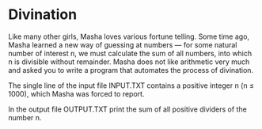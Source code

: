 # Divination

Like many other girls, Masha loves various fortune telling. Some time ago, Masha learned a new way of guessing at numbers — for some natural number of interest n, we must calculate the sum of all numbers, into which n is divisible without remainder. Masha does not like arithmetic very much and asked you to write a program that automates the process of divination.

The single line of the input file INPUT.TXT contains a positive integer n (n ≤ 1000), which Masha was forced to report.

In the output file OUTPUT.TXT print the sum of all positive dividers of the number n.
